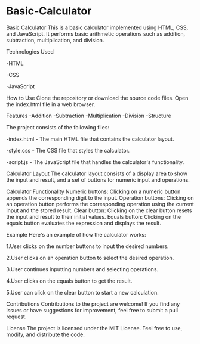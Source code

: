 # Basic-Calculator
Basic Calculator
This is a basic calculator implemented using HTML, CSS, and JavaScript. It performs basic arithmetic operations such as addition, subtraction, multiplication, and division.

Technologies Used

-HTML

-CSS

-JavaScript

How to Use
Clone the repository or download the source code files.
Open the index.html file in a web browser.

Features
-Addition
-Subtraction
-Multiplication
-Division
-Structure

The project consists of the following files:

-index.html - The main HTML file that contains the calculator layout.

-style.css - The CSS file that styles the calculator.

-script.js - The JavaScript file that handles the calculator's functionality.


Calculator Layout
The calculator layout consists of a display area to show the input and result, and a set of buttons for numeric input and operations.

Calculator Functionality
Numeric buttons: Clicking on a numeric button appends the corresponding digit to the input.
Operation buttons: Clicking on an operation button performs the corresponding operation using the current input and the stored result.
Clear button: Clicking on the clear button resets the input and result to their initial values.
Equals button: Clicking on the equals button evaluates the expression and displays the result.

Example
Here's an example of how the calculator works:

1.User clicks on the number buttons to input the desired numbers.

2.User clicks on an operation button to select the desired operation.

3.User continues inputting numbers and selecting operations.

4.User clicks on the equals button to get the result.

5.User can click on the clear button to start a new calculation.


Contributions
Contributions to the project are welcome! If you find any issues or have suggestions for improvement, feel free to submit a pull request.

License
The project is licensed under the MIT License. Feel free to use, modify, and distribute the code.
